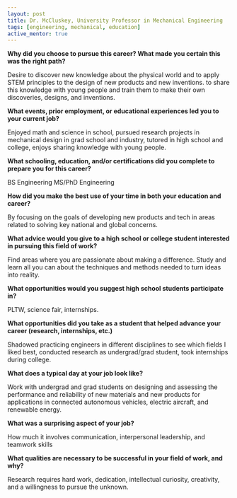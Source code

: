 ```yaml
---
layout: post
title: Dr. McCluskey, University Professor in Mechanical Engineering
tags: [engineering, mechanical, education]
active_mentor: true
---
```


**Why did you choose to pursue this career?  What made you certain this was the right path?**

Desire to discover new knowledge about the physical world and to apply STEM principles to the design of new products and new inventions. to share this knowledge with young people and train them to make their own discoveries, designs, and inventions.

**What events, prior employment, or educational experiences led you to your current job?**

Enjoyed math and science in school, pursued research projects in mechanical design in grad school and industry, tutored in high school and college, enjoys sharing knowledge with young people.

**What schooling, education, and/or certifications did you complete to prepare you for this career?**

BS Engineering
MS/PhD Engineering

**How did you make the best use of your time in both your education and career?**

By focusing on the goals of developing new products and tech in areas related to solving key national and global concerns.

**What advice would you give to a high school or college student interested in pursuing this field of work?**

Find areas where you are passionate about making a difference. Study and learn all you can about the techniques and methods needed to turn ideas into reality.

**What opportunities would you suggest high school students participate in?**

PLTW, science fair, internships.

**What opportunities did you take as a student that helped advance your career (research, internships, etc.)**

Shadowed practicing engineers in different disciplines to see which fields I liked best, conducted research as undergrad/grad student, took internships during college.

**What does a typical day at your job look like?**

Work with undergrad and grad students on designing and assessing the performance and reliability of new materials and new products for applications in connected autonomous vehicles, electric aircraft, and renewable energy.

**What was a surprising aspect of your job?**

How much it involves communication, interpersonal leadership, and teamwork skills

**What qualities are necessary to be successful in your field of work, and why?**

Research requires hard work, dedication, intellectual curiosity, creativity, and a willingness to pursue the unknown.
